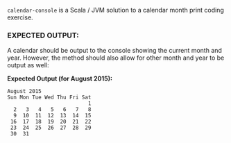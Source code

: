 `calendar-console` is a Scala / JVM solution to a calendar month print coding exercise.

### EXPECTED OUTPUT:
A calendar should be output to the console showing the current month and year. However, the method should also allow
for other month and year to be output as well:

**Expected Output (for August 2015):**
```
August 2015
Sun Mon Tue Wed Thu Fri Sat
                          1
  2   3   4   5   6   7   8
  9  10  11  12  13  14  15
 16  17  18  19  20  21  22
 23  24  25  26  27  28  29
 30  31
```
